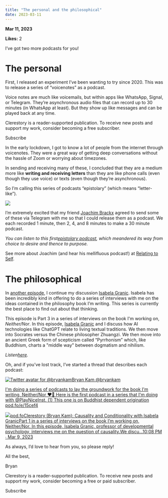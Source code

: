 ```yaml
---
title: "The personal and the philosophical"
date: 2023-03-11
---
```


**Mar 11, 2023**

**Likes:** 2

I’ve got two more podcasts for you!

# The personal

First, I released an experiment I’ve been wanting to try since 2020. This was to release a series of “voicenotes” as a podcast.

Voice notes are much like voicemails, but within apps like WhatsApp, Signal, or Telegram. They’re asynchronous audio files that can record up to 30 minutes (in WhatsApp at least). But they show up like messages and can be played back at any time.

Clerestory is a reader-supported publication. To receive new posts and support my work, consider becoming a free subscriber.

Subscribe

In the early lockdown, I got to know a lot of people from the internet through voicenotes. They were a great way of getting deep conversations without the hassle of Zoom or worrying about timezones.

In sending and receiving many of these, I concluded that they are a medium more like **writing and receiving letters** than they are like phone calls (even though they use voice) or texts (even though they’re asynchronous).

So I’m calling this series of podcasts “epistolary” (which means “letter-like”).

[![](https://substackcdn.com/image/fetch/w_1456,c_limit,f_auto,q_auto:good,fl_progressive:steep/https%3A%2F%2Fsubstack-post-media.s3.amazonaws.com%2Fpublic%2Fimages%2F7d564bd6-1ff9-4308-a753-063920b5e78d_1920x1280.jpeg)](https://substackcdn.com/image/fetch/f_auto,q_auto:good,fl_progressive:steep/https%3A%2F%2Fsubstack-post-media.s3.amazonaws.com%2Fpublic%2Fimages%2F7d564bd6-1ff9-4308-a753-063920b5e78d_1920x1280.jpeg)

I’m extremely excited that my friend [Joachim Brackx](https://twitter.com/JoachimBrackx) agreed to send some of these via Telegram with me so that I could release them as a podcast. We each recorded 1 minute, then 2, 4, and 8 minutes to make a 30 minute podcast.

 _You can listen to this first[epistolary podcast](https://pod.fo/e/16ab84), which meandered its way from choice to desire and thence to purpose._

See more about Joachim (and hear his mellifluous podcast!) at [Relating to Self](http://relatingtoself.com/).

# The philosophical

In [another episode](https://pod.fo/e/16b474), I continue my discussion [Isabela Granic](https://twitter.com/PlayNiceInst). Isabela has been incredibly kind in offering to do a series of interviews with me on the ideas contained in the philosophy book I’m writing. This series is currently the best place to find out about that thinking.

This episode is Part 3 in a series of interviews on the book I'm working on, _Neither/Nor_. In this episode, [Isabela Granic](https://twitter.com/PlayNiceInst) and I discuss how AI technologies like ChatGPT relate to living textual traditions. We then move into Socrates versus the Chinese philosopher Zhuangzi. We then move into an ancient Greek form of scepticism called “Pyrrhonism” which, like Buddhism, charts a "middle way" between dogmatism and nihilism.

 _Listen[here](https://pod.fo/e/16b474)._

Oh, and if you’ve lost track, I’ve started a thread that describes each podcast:

[![Twitter avatar for @bryankam](https://substackcdn.com/image/twitter_name/w_96/bryankam.jpg)Bryan Kam @bryankam](https://twitter.com/bryankam/status/1633952823346966529)

[I'm doing a series of podcasts to lay the groundwork for the book I'm writing, Neither/Nor ❤️‍🔥 Here is the first podcast in a series that I'm doing with @PlayNiceInst. (1) This one is on Buddhist dependent origination ](https://twitter.com/bryankam/status/1633952823346966529)[pod.fo/e/15cef4](https://pod.fo/e/15cef4)

[![](https://substackcdn.com/image/fetch/w_600,h_314,c_fill,f_auto,q_auto:good,fl_progressive:steep/https%3A%2F%2Fsubstack-post-media.s3.amazonaws.com%2Fpublic%2Fimages%2Fb26eb70c-a1ae-4118-9ce9-9ec6d301c07e_600x314.jpeg)pod.foClerestory (Bryan Kam): Causality and Conditionality with Isabela GranicPart 1 in a series of interviews on the book I’m working on, Neither/Nor. In this episode, Isabela Granic, professor of developmental psychology, interviews me on the question of causality.We discu...](https://pod.fo/e/15cef4)[10:08 PM ∙ Mar 9, 2023](https://twitter.com/bryankam/status/1633952823346966529)

As always, I’d love to hear from you, so please reply!

All the best,

Bryan

Clerestory is a reader-supported publication. To receive new posts and support my work, consider becoming a free or paid subscriber.

Subscribe
